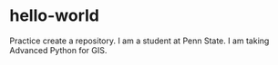 # hello-world
Practice create a repository.
I am a student at Penn State.  I am taking Advanced Python for GIS.
